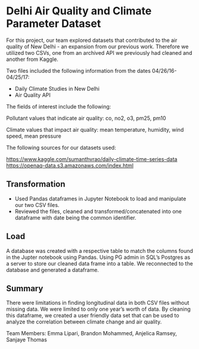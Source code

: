 # Delhi Air Quality and Climate Parameter Dataset

For this project, our team explored datasets that contributed to the air quality of New Delhi - an expansion from our previous work. Therefore we utilized two CSVs, one from an archived API we previously had cleaned and another from Kaggle. 

Two files included the following information from the dates 04/26/16-04/25/17:

*	Daily Climate Studies in New Delhi 
*	Air Quality API 

The fields of interest include the following:

Pollutant values that indicate air quality: co, no2, o3, pm25, pm10

Climate values that impact air quality: mean temperature, humidity, wind speed, mean pressure 

The following sources for our datasets used:

https://www.kaggle.com/sumanthvrao/daily-climate-time-series-data
https://openaq-data.s3.amazonaws.com/index.html

## Transformation 

* Used Pandas dataframes in Jupyter Notebook to load and manipulate our two CSV files.
* Reviewed the files, cleaned and transformed/concatenated into one dataframe with date being the common identifier. 

## Load
A database was created with a respective table to match the columns found in the Jupter notebook using Pandas. Using PG admin in SQL’s Postgres as a server to store our cleaned data frame into a table. We reconnected to the database and generated a dataframe. 


## Summary
There were limitations in finding longitudinal data in both CSV files without missing data. We were limited to only one year’s worth of data. By cleaning this dataframe, we created a user friendly data set that can be used to analyze the correlation between climate change and air quality. 

Team Members: Emma Lipari, Brandon Mohammed, Anjelica Ramsey, Sanjaye Thomas

